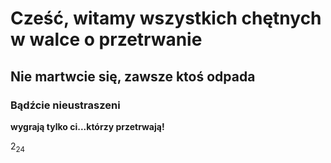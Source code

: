 # Cześć, witamy wszystkich chętnych w walce o przetrwanie

## Nie martwcie się, zawsze ktoś odpada

### Bądźcie nieustraszeni

**wygrają tylko ci...którzy przetrwają!**

2<sub>24</sub>